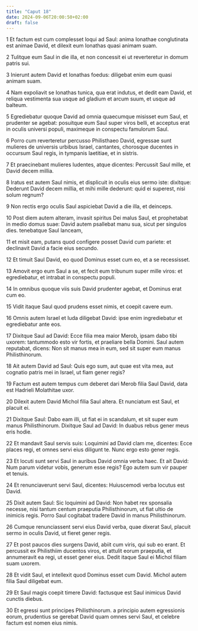 ```yaml
---
title: "Caput 18"
date: 2024-09-06T20:00:50+02:00
draft: false
---
```



1 Et factum est cum complesset loqui ad Saul: anima Ionathae conglutinata est animae David, et dilexit eum Ionathas quasi animam suam.

2 Tulitque eum Saul in die illa, et non concessit ei ut reverteretur in domum patris sui.

3 Inierunt autem David et Ionathas foedus: diligebat enim eum quasi animam suam.

4 Nam expoliavit se Ionathas tunica, qua erat indutus, et dedit eam David, et reliqua vestimenta sua usque ad gladium et arcum suum, et usque ad balteum.

5 Egrediebatur quoque David ad omnia quaecumque misisset eum Saul, et prudenter se agebat: posuitque eum Saul super viros belli, et acceptus erat in oculis universi populi, maximeque in conspectu famulorum Saul.

6 Porro cum reverteretur percusso Philisthaeo David, egressae sunt mulieres de universis urbibus Israel, cantantes, chorosque ducentes in occursum Saul regis, in tympanis laetitiae, et in sistris.

7 Et praecinebant mulieres ludentes, atque dicentes: Percussit Saul mille, et David decem millia.

8 Iratus est autem Saul nimis, et displicuit in oculis eius sermo iste: dixitque: Dederunt David decem millia, et mihi mille dederunt: quid ei superest, nisi solum regnum?

9 Non rectis ergo oculis Saul aspiciebat David a die illa, et deinceps.

10 Post diem autem alteram, invasit spiritus Dei malus Saul, et prophetabat in medio domus suae: David autem psallebat manu sua, sicut per singulos dies. tenebatque Saul lanceam,

11 et misit eam, putans quod configere posset David cum pariete: et declinavit David a facie eius secundo.

12 Et timuit Saul David, eo quod Dominus esset cum eo, et a se recessisset.

13 Amovit ergo eum Saul a se, et fecit eum tribunum super mille viros: et egrediebatur, et intrabat in conspectu populi.

14 In omnibus quoque viis suis David prudenter agebat, et Dominus erat cum eo.

15 Vidit itaque Saul quod prudens esset nimis, et coepit cavere eum.

16 Omnis autem Israel et Iuda diligebat David: ipse enim ingrediebatur et egrediebatur ante eos.

17 Dixitque Saul ad David: Ecce filia mea maior Merob, ipsam dabo tibi uxorem: tantummodo esto vir fortis, et praeliare bella Domini. Saul autem reputabat, dicens: Non sit manus mea in eum, sed sit super eum manus Philisthinorum.

18 Ait autem David ad Saul: Quis ego sum, aut quae est vita mea, aut cognatio patris mei in Israel, ut fiam gener regis?

19 Factum est autem tempus cum deberet dari Merob filia Saul David, data est Hadrieli Molathitae uxor.

20 Dilexit autem David Michol filia Saul altera. Et nunciatum est Saul, et placuit ei.

21 Dixitque Saul: Dabo eam illi, ut fiat ei in scandalum, et sit super eum manus Philisthinorum. Dixitque Saul ad David: In duabus rebus gener meus eris hodie.

22 Et mandavit Saul servis suis: Loquimini ad David clam me, dicentes: Ecce places regi, et omnes servi eius diligunt te. Nunc ergo esto gener regis.

23 Et locuti sunt servi Saul in auribus David omnia verba haec. Et ait David: Num parum videtur vobis, generum esse regis? Ego autem sum vir pauper et tenuis.

24 Et renunciaverunt servi Saul, dicentes: Huiuscemodi verba locutus est David.

25 Dixit autem Saul: Sic loquimini ad David: Non habet rex sponsalia necesse, nisi tantum centum praeputia Philisthinorum, ut fiat ultio de inimicis regis. Porro Saul cogitabat tradere David in manus Philisthinorum.

26 Cumque renunciassent servi eius David verba, quae dixerat Saul, placuit sermo in oculis David, ut fieret gener regis.

27 Et post paucos dies surgens David, abiit cum viris, qui sub eo erant. Et percussit ex Philisthiim ducentos viros, et attulit eorum praeputia, et annumeravit ea regi, ut esset gener eius. Dedit itaque Saul ei Michol filiam suam uxorem.

28 Et vidit Saul, et intellexit quod Dominus esset cum David. Michol autem filia Saul diligebat eum.

29 Et Saul magis coepit timere David: factusque est Saul inimicus David cunctis diebus.

30 Et egressi sunt principes Philisthinorum. a principio autem egressionis eorum, prudentius se gerebat David quam omnes servi Saul, et celebre factum est nomen eius nimis.

